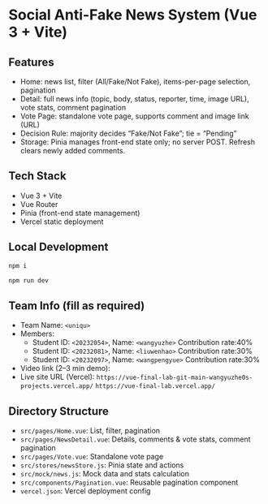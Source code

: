 # Social Anti-Fake News System (Vue 3 + Vite)

## Features
- Home: news list, filter (All/Fake/Not Fake), items-per-page selection, pagination
- Detail: full news info (topic, body, status, reporter, time, image URL), vote stats, comment pagination
- Vote Page: standalone vote page, supports comment and image link (URL)
- Decision Rule: majority decides “Fake/Not Fake”; tie = “Pending”
- Storage: Pinia manages front-end state only; no server POST. Refresh clears newly added comments.

## Tech Stack
- Vue 3 + Vite
- Vue Router
- Pinia (front-end state management)
- Vercel static deployment

## Local Development
```bash
npm i
```

```bash
npm run dev
```

## Team Info (fill as required)
- Team Name: `<uniqu>`
- Members:
  - Student ID: `<20232054>`, Name: `<wangyuzhe>`
  Contribution rate:40%
  - Student ID: `<20232081>`, Name: `<liuwenhao>`
  Contribution rate:30%
  - Student ID: `<20232097>`, Name: `<wangpengyue>`
  Contribution rate:30%
- Video link (2–3 min demo): 
- Live site URL (Vercel): `https://vue-final-lab-git-main-wangyuzhe0s-projects.vercel.app/`
`https://vue-final-lab.vercel.app/`


## Directory Structure
- `src/pages/Home.vue`: List, filter, pagination
- `src/pages/NewsDetail.vue`: Details, comments & vote stats, comment pagination
- `src/pages/Vote.vue`: Standalone vote page
- `src/stores/newsStore.js`: Pinia state and actions
- `src/mock/news.js`: Mock data and stats calculation
- `src/components/Pagination.vue`: Reusable pagination component
- `vercel.json`: Vercel deployment config